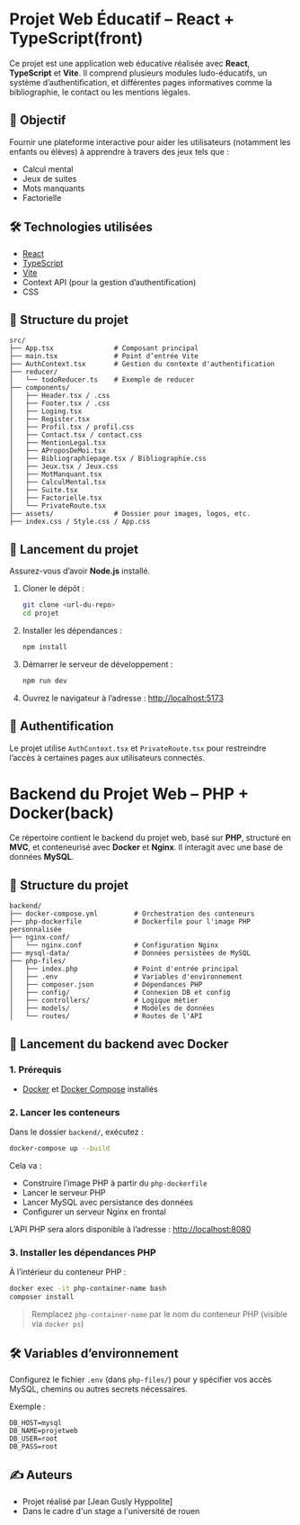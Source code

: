 # Projet Web Éducatif – React + TypeScript(front)

Ce projet est une application web éducative réalisée avec **React**, **TypeScript** et **Vite**. Il comprend plusieurs modules ludo-éducatifs, un système d’authentification, et différentes pages informatives comme la bibliographie, le contact ou les mentions légales.

## 🎯 Objectif

Fournir une plateforme interactive pour aider les utilisateurs (notamment les enfants ou élèves) à apprendre à travers des jeux tels que :
- Calcul mental
- Jeux de suites
- Mots manquants
- Factorielle

## 🛠️ Technologies utilisées

- [React](https://reactjs.org/)
- [TypeScript](https://www.typescriptlang.org/)
- [Vite](https://vitejs.dev/)
- Context API (pour la gestion d’authentification)
- CSS

## 📁 Structure du projet

```
src/
├── App.tsx               # Composant principal
├── main.tsx              # Point d’entrée Vite
├── AuthContext.tsx       # Gestion du contexte d'authentification
├── reducer/
│   └── todoReducer.ts    # Exemple de reducer
├── components/
│   ├── Header.tsx / .css
│   ├── Footer.tsx / .css
│   ├── Loging.tsx
│   ├── Register.tsx
│   ├── Profil.tsx / profil.css
│   ├── Contact.tsx / contact.css
│   ├── MentionLegal.tsx
│   ├── AProposDeMoi.tsx
│   ├── Bibliographiepage.tsx / Bibliographie.css
│   ├── Jeux.tsx / Jeux.css
│   ├── MotManquant.tsx
│   ├── CalculMental.tsx
│   ├── Suite.tsx
│   ├── Factorielle.tsx
│   └── PrivateRoute.tsx
├── assets/               # Dossier pour images, logos, etc.
├── index.css / Style.css / App.css
```

## 🚀 Lancement du projet

Assurez-vous d’avoir **Node.js** installé.

1. Cloner le dépôt :
   ```bash
   git clone <url-du-repo>
   cd projet
   ```

2. Installer les dépendances :
   ```bash
   npm install
   ```

3. Démarrer le serveur de développement :
   ```bash
   npm run dev
   ```

4. Ouvrez le navigateur à l’adresse : [http://localhost:5173](http://localhost:5173)

## 🔐 Authentification

Le projet utilise `AuthContext.tsx` et `PrivateRoute.tsx` pour restreindre l’accès à certaines pages aux utilisateurs connectés.


# Backend du Projet Web – PHP + Docker(back)

Ce répertoire contient le backend du projet web, basé sur **PHP**, structuré en **MVC**, et conteneurisé avec **Docker** et **Nginx**. Il interagit avec une base de données **MySQL**.

## 🧱 Structure du projet

```
backend/
├── docker-compose.yml         # Orchestration des conteneurs
├── php-dockerfile             # Dockerfile pour l'image PHP personnalisée
├── nginx-conf/
│   └── nginx.conf             # Configuration Nginx
├── mysql-data/                # Données persistées de MySQL
├── php-files/
│   ├── index.php              # Point d'entrée principal
│   ├── .env                   # Variables d'environnement
│   ├── composer.json          # Dépendances PHP
│   ├── config/                # Connexion DB et config
│   ├── controllers/           # Logique métier
│   ├── models/                # Modèles de données
│   └── routes/                # Routes de l'API
```

## 🚀 Lancement du backend avec Docker

### 1. Prérequis

- [Docker](https://www.docker.com/) et [Docker Compose](https://docs.docker.com/compose/install/) installés

### 2. Lancer les conteneurs

Dans le dossier `backend/`, exécutez :

```bash
docker-compose up --build
```

Cela va :
- Construire l’image PHP à partir du `php-dockerfile`
- Lancer le serveur PHP
- Lancer MySQL avec persistance des données
- Configurer un serveur Nginx en frontal

L’API PHP sera alors disponible à l’adresse : [http://localhost:8080](http://localhost:8080)

### 3. Installer les dépendances PHP

À l’intérieur du conteneur PHP :

```bash
docker exec -it php-container-name bash
composer install
```

> Remplacez `php-container-name` par le nom du conteneur PHP (visible via `docker ps`)

## 🛠 Variables d’environnement

Configurez le fichier `.env` (dans `php-files/`) pour y spécifier vos accès MySQL, chemins ou autres secrets nécessaires.

Exemple :

```env
DB_HOST=mysql
DB_NAME=projetweb
DB_USER=root
DB_PASS=root
```


## ✍️ Auteurs

- Projet réalisé par [Jean Gusly Hyppolite]
- Dans le cadre d'un stage a l'université de rouen





